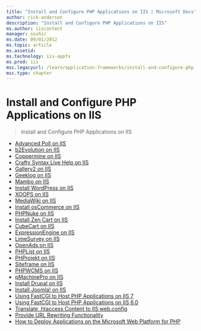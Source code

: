 ```yaml
---
title: "Install and Configure PHP Applications on IIS | Microsoft Docs"
author: rick-anderson
description: "Install and Configure PHP Applications on IIS"
ms.author: iiscontent
manager: soshir
ms.date: 09/01/2012
ms.topic: article
ms.assetid: 
ms.technology: iis-appfx
ms.prod: iis
msc.legacyurl: /learn/application-frameworks/install-and-configure-php-applications-on-iis
msc.type: chapter
---
```

Install and Configure PHP Applications on IIS
====================
> Install and Configure PHP Applications on IIS


- [Advanced Poll on IIS](advanced-poll-on-iis.md)
- [b2Evolution on IIS](b2evolution-on-iis.md)
- [Coppermine on IIS](coppermine-on-iis.md)
- [Crafty Syntax Live Help on IIS](crafty-syntax-live-help-on-iis.md)
- [Gallery2 on IIS](gallery2-on-iis.md)
- [Geeklog on IIS](geeklog-on-iis.md)
- [Mambo on IIS](mambo-on-iis.md)
- [Install WordPress on IIS](install-wordpress-on-iis.md)
- [XOOPS on IIS](xoops-on-iis.md)
- [MediaWiki on IIS](mediawiki-on-iis.md)
- [Install osCommerce on IIS](install-oscommerce-on-iis.md)
- [PHPNuke on IIS](phpnuke-on-iis.md)
- [Install Zen Cart on IIS](install-zen-cart-on-iis.md)
- [CubeCart on IIS](cubecart-on-iis.md)
- [ExpressionEngine on IIS](expressionengine-on-iis.md)
- [LimeSurvey on IIS](limesurvey-on-iis.md)
- [OpenAds on IIS](openads-on-iis.md)
- [PHPList on IIS](phplist-on-iis.md)
- [PHProjekt on IIS](phprojekt-on-iis.md)
- [Siteframe on IIS](siteframe-on-iis.md)
- [PHPWCMS on IIS](phpwcms-on-iis.md)
- [pMachinePro on IIS](pmachinepro-on-iis.md)
- [Install Drupal on IIS](install-drupal-on-iis.md)
- [Install Joomla! on IIS](install-joomla-on-iis.md)
- [Using FastCGI to Host PHP Applications on IIS 7](using-fastcgi-to-host-php-applications-on-iis.md)
- [Using FastCGI to Host PHP Applications on IIS 6.0](using-fastcgi-to-host-php-applications-on-iis-60.md)
- [Translate .htaccess Content to IIS web.config](translate-htaccess-content-to-iis-webconfig.md)
- [Provide URL Rewriting Functionality](provide-url-rewriting-functionality.md)
- [How to Deploy Applications on the Microsoft Web Platform for PHP](how-to-deploy-applications-on-the-microsoft-web-platform-for-php.md)